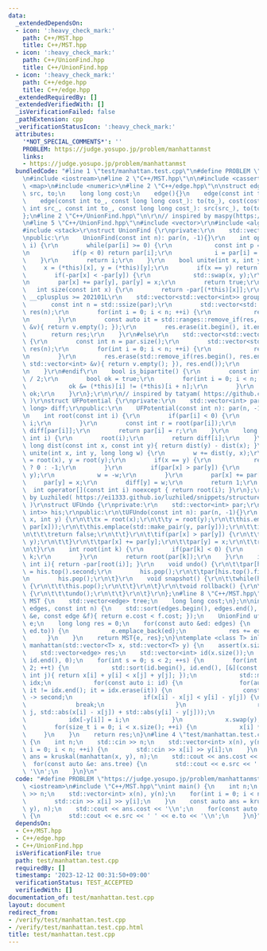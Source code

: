 ```yaml
---
data:
  _extendedDependsOn:
  - icon: ':heavy_check_mark:'
    path: C++/MST.hpp
    title: C++/MST.hpp
  - icon: ':heavy_check_mark:'
    path: C++/UnionFind.hpp
    title: C++/UnionFind.hpp
  - icon: ':heavy_check_mark:'
    path: C++/edge.hpp
    title: C++/edge.hpp
  _extendedRequiredBy: []
  _extendedVerifiedWith: []
  _isVerificationFailed: false
  _pathExtension: cpp
  _verificationStatusIcon: ':heavy_check_mark:'
  attributes:
    '*NOT_SPECIAL_COMMENTS*': ''
    PROBLEM: https://judge.yosupo.jp/problem/manhattanmst
    links:
    - https://judge.yosupo.jp/problem/manhattanmst
  bundledCode: "#line 1 \"test/manhattan.test.cpp\"\n#define PROBLEM \"https://judge.yosupo.jp/problem/manhattanmst\"\
    \n#include <iostream>\n#line 2 \"C++/MST.hpp\"\n\n#include <cassert>\n#include\
    \ <map>\n#include <numeric>\n#line 2 \"C++/edge.hpp\"\n\nstruct edge {\n    int\
    \ src, to;\n    long long cost;\n    edge(){}\n    edge(const int to_): to(to_){}\n\
    \    edge(const int to_, const long long cost_): to(to_), cost(cost_){}\n    edge(const\
    \ int src_, const int to_, const long long cost_): src(src_), to(to_), cost(cost_){}\n\
    };\n#line 2 \"C++/UnionFind.hpp\"\n\r\n// inspired by maspy(https://github.com/maspypy/library/blob/main/ds/unionfind/unionfind.hpp)\r\
    \n#line 5 \"C++/UnionFind.hpp\"\n#include <vector>\r\n#include <algorithm>\r\n\
    #include <stack>\r\nstruct UnionFind {\r\nprivate:\r\n    std::vector<int> par;\r\
    \npublic:\r\n    UnionFind(const int n): par(n, -1){}\r\n    int operator[](int\
    \ i) {\r\n        while(par[i] >= 0) {\r\n            const int p = par[par[i]];\r\
    \n            if(p < 0) return par[i];\r\n            i = par[i] = p;\r\n    \
    \    }\r\n        return i;\r\n    }\r\n    bool unite(int x, int y) {\r\n   \
    \     x = (*this)[x], y = (*this)[y];\r\n        if(x == y) return false;\r\n\
    \        if(-par[x] < -par[y]) {\r\n            std::swap(x, y);\r\n        }\r\
    \n        par[x] += par[y], par[y] = x;\r\n        return true;\r\n    }\r\n \
    \   int size(const int x) {\r\n        return -par[(*this)[x]];\r\n    }\r\n#if\
    \ __cplusplus >= 202101L\r\n    std::vector<std::vector<int>> groups() {\r\n \
    \       const int n = std::ssize(par);\r\n        std::vector<std::vector<int>>\
    \ res(n);\r\n        for(int i = 0; i < n; ++i) {\r\n            res[(*this)[i]].emplace_back(i);\r\
    \n        }\r\n        const auto it = std::ranges::remove_if(res, [&](const std::vector<int>\
    \ &v){ return v.empty(); });\r\n        res.erase(it.begin(), it.end());\r\n \
    \       return res;\r\n    }\r\n#else\r\n    std::vector<std::vector<int>> groups()\
    \ {\r\n        const int n = par.size();\r\n        std::vector<std::vector<int>>\
    \ res(n);\r\n        for(int i = 0; i < n; ++i) {\r\n            res[(*this)[i]].emplace_back(i);\r\
    \n        }\r\n        res.erase(std::remove_if(res.begin(), res.end(), [&](const\
    \ std::vector<int> &v){ return v.empty(); }), res.end());\r\n        return res;\r\
    \n    }\r\n#endif\r\n    bool is_bipartite() {\r\n        const int n = par.size()\
    \ / 2;\r\n        bool ok = true;\r\n        for(int i = 0; i < n; ++i) {\r\n\
    \            ok &= (*this)[i] != (*this)[i + n];\r\n        }\r\n        return\
    \ ok;\r\n    }\r\n};\r\n\r\n// inspired by tatyam( https://github.com/tatyam-prime/kyopro_library/blob/master/UnionFind.cpp\
    \ )\r\nstruct UFPotential {\r\nprivate:\r\n    std::vector<int> par;\r\n    std::vector<long\
    \ long> diff;\r\npublic:\r\n    UFPotential(const int n): par(n, -1), diff(n){}\r\
    \n    int root(const int i) {\r\n        if(par[i] < 0) {\r\n            return\
    \ i;\r\n        }\r\n        const int r = root(par[i]);\r\n        diff[i] +=\
    \ diff[par[i]];\r\n        return par[i] = r;\r\n    }\r\n    long long dist(const\
    \ int i) {\r\n        root(i);\r\n        return diff[i];\r\n    }\r\n    long\
    \ long dist(const int x, const int y){ return dist(y) - dist(x); }\r\n    int\
    \ unite(int x, int y, long long w) {\r\n        w += dist(y, x);\r\n        x\
    \ = root(x), y = root(y);\r\n        if(x == y) {\r\n            return w == 0\
    \ ? 0 : -1;\r\n        }\r\n        if(par[x] > par[y]) {\r\n            std::swap(x,\
    \ y);\r\n            w = -w;\r\n        }\r\n        par[x] += par[y];\r\n   \
    \     par[y] = x;\r\n        diff[y] = w;\r\n        return 1;\r\n    }\r\n  \
    \  int operator[](const int i) noexcept { return root(i); }\r\n};\r\n\r\n// inspired\
    \ by Luzhiled( https://ei1333.github.io/luzhiled/snippets/structure/union-find.html\
    \ )\r\nstruct UFUndo {\r\nprivate:\r\n    std::vector<int> par;\r\n\tstd::stack<std::pair<int,\
    \ int>> his;\r\npublic:\r\n\tUFUndo(const int n): par(n, -1){}\r\n    bool unite(int\
    \ x, int y) {\r\n\t\tx = root(x);\r\n\t\ty = root(y);\r\n\t\this.emplace(std::make_pair(x,\
    \ par[x]));\r\n\t\this.emplace(std::make_pair(y, par[y]));\r\n\t\tif(x == y) {\r\
    \n\t\t\treturn false;\r\n\t\t}\r\n\t\tif(par[x] > par[y]) {\r\n\t\t\tstd::swap(x,\
    \ y);\r\n\t\t}\r\n\t\tpar[x] += par[y];\r\n\t\tpar[y] = x;\r\n\t\treturn true;\r\
    \n\t}\r\n    int root(int k) {\r\n        if(par[k] < 0) {\r\n            return\
    \ k;\r\n        }\r\n        return root(par[k]);\r\n    }\r\n    int size(const\
    \ int i){ return -par[root(i)]; }\r\n    void undo() {\r\n\t\tpar[his.top().first]\
    \ = his.top().second;\r\n        his.pop();\r\n\t\tpar[his.top().first] = his.top().second;\r\
    \n        his.pop();\r\n\t}\r\n    void snapshot() {\r\n\t\twhile(his.size())\
    \ {\r\n\t\t\this.pop();\r\n\t\t}\r\n\t}\r\n\tvoid rollback() {\r\n\t\twhile(his.size())\
    \ {\r\n\t\t\tundo();\r\n\t\t}\r\n\t}\r\n};\n#line 8 \"C++/MST.hpp\"\n\nstruct\
    \ MST {\n    std::vector<edge> tree;\n    long long cost;\n};\n\ninline MST kruskal(std::vector<edge>\
    \ edges, const int n) {\n    std::sort(edges.begin(), edges.end(), [&](const edge\
    \ &e, const edge &f){ return e.cost < f.cost; });\n    UnionFind uf(n);\n    std::vector<edge>\
    \ e;\n    long long res = 0;\n    for(const auto &ed: edges) {\n        if(uf.unite(ed.src,\
    \ ed.to)) {\n            e.emplace_back(ed);\n            res += ed.cost;\n  \
    \      }\n    }\n    return MST{e, res};\n}\ntemplate <class T> inline std::vector<edge>\
    \ manhattan(std::vector<T> x, std::vector<T> y) {\n    assert(x.size() == y.size());\n\
    \    std::vector<edge> res;\n    std::vector<int> id(x.size());\n    std::iota(id.begin(),\
    \ id.end(), 0);\n    for(int s = 0; s < 2; ++s) {\n        for(int t = 0; t <\
    \ 2; ++t) {\n            std::sort(id.begin(), id.end(), [&](const int i, const\
    \ int j){ return x[i] + y[i] < x[j] + y[j]; });\n            std::map<T, int>\
    \ idx;\n            for(const auto i: id) {\n                for(auto it = idx.lower_bound(-y[i]);\
    \ it != idx.end(); it = idx.erase(it)) {\n                    const int j = it\
    \ -> second;\n                    if(x[i] - x[j] < y[i] - y[j]) {\n          \
    \              break;\n                    }\n                    res.emplace_back(i,\
    \ j, std::abs(x[i] - x[j]) + std::abs(y[i] - y[j]));\n                }\n    \
    \            idx[-y[i]] = i;\n            }\n            x.swap(y);\n        }\n\
    \        for(size_t i = 0; i < x.size(); ++i) {\n            x[i] *= -1;\n   \
    \     }\n    }\n    return res;\n}\n#line 4 \"test/manhattan.test.cpp\"\nint main()\
    \ {\n    int n;\n    std::cin >> n;\n    std::vector<int> x(n), y(n);\n    for(int\
    \ i = 0; i < n; ++i) {\n        std::cin >> x[i] >> y[i];\n    }\n    const auto\
    \ ans = kruskal(manhattan(x, y), n);\n    std::cout << ans.cost << '\\n';\n  \
    \  for(const auto &e: ans.tree) {\n        std::cout << e.src << ' ' << e.to <<\
    \ '\\n';\n    }\n}\n"
  code: "#define PROBLEM \"https://judge.yosupo.jp/problem/manhattanmst\"\n#include\
    \ <iostream>\n#include \"C++/MST.hpp\"\nint main() {\n    int n;\n    std::cin\
    \ >> n;\n    std::vector<int> x(n), y(n);\n    for(int i = 0; i < n; ++i) {\n\
    \        std::cin >> x[i] >> y[i];\n    }\n    const auto ans = kruskal(manhattan(x,\
    \ y), n);\n    std::cout << ans.cost << '\\n';\n    for(const auto &e: ans.tree)\
    \ {\n        std::cout << e.src << ' ' << e.to << '\\n';\n    }\n}"
  dependsOn:
  - C++/MST.hpp
  - C++/edge.hpp
  - C++/UnionFind.hpp
  isVerificationFile: true
  path: test/manhattan.test.cpp
  requiredBy: []
  timestamp: '2023-12-12 00:31:50+09:00'
  verificationStatus: TEST_ACCEPTED
  verifiedWith: []
documentation_of: test/manhattan.test.cpp
layout: document
redirect_from:
- /verify/test/manhattan.test.cpp
- /verify/test/manhattan.test.cpp.html
title: test/manhattan.test.cpp
---
```

